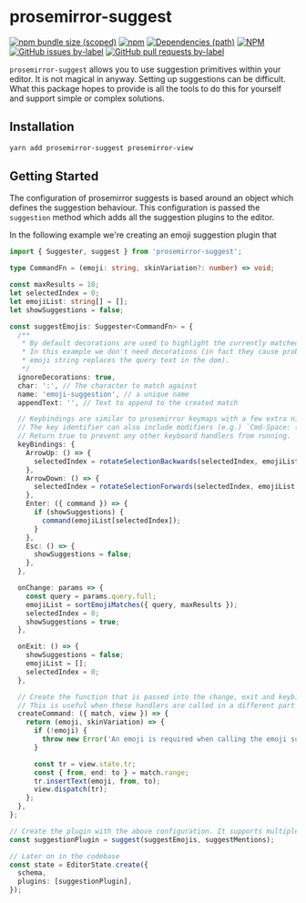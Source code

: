 # prosemirror-suggest

[![npm bundle size (scoped)](https://img.shields.io/bundlephobia/minzip/prosemirror-suggest.svg?style=for-the-badge)](https://bundlephobia.com/result?p=prosemirror-suggest) [![npm](https://img.shields.io/npm/dm/prosemirror-suggest.svg?style=for-the-badge&logo=npm)](https://www.npmjs.com/package/prosemirror-suggest) [![Dependencies (path)](https://img.shields.io/david/ifiokjr/remirror.svg?logo=npm&path=prosemirror-suggest&style=for-the-badge)](https://github.com/ifiokjr/remirror/blob/master/prosemirror-suggest/package.json) [![NPM](https://img.shields.io/npm/l/prosemirror-suggest.svg?style=for-the-badge)](https://github.com/ifiokjr/remirror/blob/master/LICENSE) [![GitHub issues by-label](https://img.shields.io/github/issues/ifiokjr/remirror/prosemirror-suggest.svg?label=Open%20Issues&logo=github&style=for-the-badge)](https://github.com/ifiokjr/remirror/issues?utf8=%E2%9C%93&q=is%3Aissue+is%3Aopen+sort%3Aupdated-desc+label%3Aprosemirror-suggest) [![GitHub pull requests by-label](https://img.shields.io/github/issues-pr/ifiokjr/remirror/prosemirror-suggest.svg?label=Open%20Pull%20Requests&logo=github&style=for-the-badge)](https://github.com/ifiokjr/remirror/pulls?utf8=%E2%9C%93&q=is%3Apr+is%3Aopen+sort%3Aupdated-desc+label%3Aprosemirror-suggest)

`prosemirror-suggest` allows you to use suggestion primitives within your editor. It is not magical in anyway. Setting up suggestions can be difficult. What this package hopes to provide is all the tools to do this for yourself and support simple or complex solutions.

## Installation

```bash
yarn add prosemirror-suggest prosemirror-view
```

## Getting Started

The configuration of prosemirror suggests is based around an object which defines the suggestion behaviour. This configuration is passed the `suggestion` method which adds all the suggestion plugins to the editor.

In the following example we're creating an emoji suggestion plugin that

```ts
import { Suggester, suggest } from 'prosemirror-suggest';

type CommandFn = (emoji: string, skinVariation?: number) => void;

const maxResults = 10;
let selectedIndex = 0;
let emojiList: string[] = [];
let showSuggestions = false;

const suggestEmojis: Suggester<CommandFn> = {
  /**
   * By default decorations are used to highlight the currently matched suggestion in the dom.
   * In this example we don't need decorations (in fact they cause problems when the
   * emoji string replaces the query text in the dom).
   */
  ignoreDecorations: true,
  char: ':', // The character to match against
  name: 'emoji-suggestion', // a unique name
  appendText: '', // Text to append to the created match

  // Keybindings are similar to prosemirror keymaps with a few extra niceties.
  // The key identifier can also include modifiers (e.g.) `Cmd-Space: () => false`
  // Return true to prevent any other keyboard handlers from running.
  keyBindings: {
    ArrowUp: () => {
      selectedIndex = rotateSelectionBackwards(selectedIndex, emojiList.length);
    },
    ArrowDown: () => {
      selectedIndex = rotateSelectionForwards(selectedIndex, emojiList.length);
    },
    Enter: ({ command }) => {
      if (showSuggestions) {
        command(emojiList[selectedIndex]);
      }
    },
    Esc: () => {
      showSuggestions = false;
    },
  },

  onChange: params => {
    const query = params.query.full;
    emojiList = sortEmojiMatches({ query, maxResults });
    selectedIndex = 0;
    showSuggestions = true;
  },

  onExit: () => {
    showSuggestions = false;
    emojiList = [];
    selectedIndex = 0;
  },

  // Create the function that is passed into the change, exit and keybinding handlers.
  // This is useful when these handlers are called in a different part of the app.
  createCommand: ({ match, view }) => {
    return (emoji, skinVariation) => {
      if (!emoji) {
        throw new Error('An emoji is required when calling the emoji suggestions command');
      }

      const tr = view.state.tr;
      const { from, end: to } = match.range;
      tr.insertText(emoji, from, to);
      view.dispatch(tr);
    };
  },
};

// Create the plugin with the above configuration. It supports multiple plugins being added.
const suggestionPlugin = suggest(suggestEmojis, suggestMentions);

// Later on in the codebase
const state = EditorState.create({
  schema,
  plugins: [suggestionPlugin],
});
```
